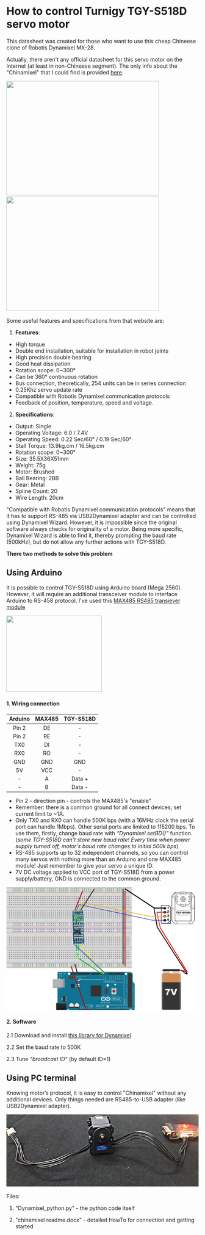 # How to control Turnigy TGY-S518D servo motor 


This datasheet was created for those who want to use this cheap Chineese clone of Robotis Dynamixel MX-28. 

Actually, there aren't any official datasheet for this servo motor on the Internet (at least in non-Chineese segment). The only info about the "Chinamixel" that I could find is provided [here]. 

<img src="https://cdn-global-hk.hobbyking.com/media/catalog/product/cache/1/image/660x415/17f82f742ffe127f42dca9de82fb58b1/legacy/catalog/41219.jpg" width="400" height="300"><img src="https://cdn-global-hk.hobbyking.com/media/catalog/product/cache/1/image/660x415/17f82f742ffe127f42dca9de82fb58b1/legacy/catalog/41216s_2__2.jpg" width="400" height="300">

Some useful features and specifications from that website are:
1. **Features**:
- High torque
- Double end installation, suitable for installation in robot joints
- High precision double bearing
- Good heat dissipation
- Rotation scope: 0~300°
- Can be 360° continuous rotation
- Bus connection, theoretically, 254 units can be in series connection
- 0.25Khz servo update rate
- Compatible with Robotis Dynamixel communication protocols
- Feedback of position, temperature, speed and voltage.
2. **Specifications**:
- Output: Single
- Operating Voltage: 6.0 / 7.4V
- Operating Speed: 0.22 Sec/60° / 0.19 Sec/60°
- Stall Torque: 13.9kg.cm / 16.5kg.cm
- Rotation scope: 0~300°
- Size: 35.5X36X51mm
- Weight: 75g
- Motor: Brushed
- Ball Bearing: 2BB
- Gear: Metal
- Spline Count: 20
- Wire Length: 20cm


"Compatible with Robotis Dynamixel communication protocols" means that it has to support RS-485 via USB2Dynamixel adapter and can be controlled using Dynamixel Wizard. However, it is impossible since the original software always checks for originality of a motor. Being more specific, Dynamixel Wizard is able to find it, thereby prompting the baud rate (500kHz), but do not allow any further actions with TGY-S518D. 

**There two methods to solve this problem**

## Using Arduino
It is possible to control TGY-S518D using Arduino board (Mega 2560). However, it will require an additional transceiver module to interface Arduino to RS-458 protocol. I've used this [MAX485 RS485 transiever module]

<img src="https://hobbycomponents.com/1655-home_default/max485-rs485-transceiver-module.jpg" width="250" height="200">

#### 1. Wiring connection

|**Arduino**|**MAX485**|**TGY-S518D**|
|:---------:|:--------:|:-----------:|
| Pin 2     | DE       |  -          |
| Pin 2     | RE       |  -          |
| TX0       | DI       |  -          |
| RX0       | RO       |  -          |
| GND       | GND      |  GND        |
| 5V        | VCC      |  -          |
| -         | A        |  Data +     |
| -         | B        |  Data -     |


- Pin 2 - direction pin - controls the MAX485's "enable"
-	Remember: there is a common ground for all connect devices; set current limit to ~1A.
- Only TX0 and RX0 can handle 500K bps (with a 16MHz clock the serial port can handle 1Mbps). Other serial ports are limited to 115200 bps. To use them, firstly, change baud rate with *“Dynamixel.setBD()”* function. (*some TGY-S518D can’t store new baud rate! Every time when power supply turned off, motor's baud rate changes to initial 500k bps*) 
-	RS-485 supports up to 32 independent channels, so you can control many servos with nothing more than an Arduino and one MAX485 module! Just remember to give your servo a unique ID.
- 7V DC voltage applied to VCC port of TGY-S518D from a power supply/battery, GND is connected to the common ground. 

![Screenshot](schemeduino.png)

#### 2. Software
2.1 Download and install [this library for Dynamixel]

2.2 Set the baud rate to 500K

2.3 Tune *"broadcast ID"* (by default ID=1)

## Using PC terminal

Knowing motor’s protocol, it is easy to control "Chinamixel" without any additional devices. Only things needed are RS485-to-USB adapter (like USB2Dynamixel adapter).  

![Photo](pic1.jpg)


[here]: https://hobbyking.com/en_us/turnigy-tgy-s518d-300-digital-metal-gear-intelligent-robot-servo-16-5kg-0-19s.html?___store=en_us
[MAX485 RS485 transiever module]: https://hobbycomponents.com/wired-wireless/663-max485-rs485-transceiver-module
[this library for Dynamixel]: https://github.com/OpenBionics/Robot-Hands/tree/master/Software/Arduino/Libraries/DynamixelSerial



Files:

1. "Dynamixel_python.py" - the python code itself

2. "chinamixel readme.docx" - detailed HowTo for connection and getting started

